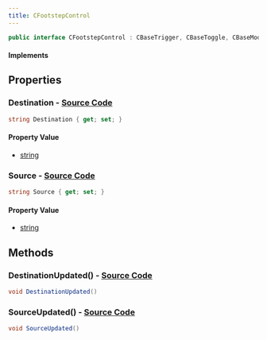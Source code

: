 ```yaml
---
title: CFootstepControl
---
```


```csharp
public interface CFootstepControl : CBaseTrigger, CBaseToggle, CBaseModelEntity, CBaseEntity, CEntityInstance, ISchemaClass<CEntityInstance>, ISchemaClass<CBaseEntity>, ISchemaClass<CBaseModelEntity>, ISchemaClass<CBaseToggle>, ISchemaClass<CBaseTrigger>, ISchemaClass<CFootstepControl>, ISchemaField, ISchemaClass, INativeHandle
```

#### Implements

## Properties

### **Destination** - [Source Code](https://github.com/swiftly-solution/swiftlys2/blob/main/managed/src/SwiftlyS2.Generated/Schemas/Interfaces/CFootstepControl.cs#L18)

```csharp
string Destination { get; set; }
```

#### Property Value

- [string](https://learn.microsoft.com/dotnet/api/system.string)

### **Source** - [Source Code](https://github.com/swiftly-solution/swiftlys2/blob/main/managed/src/SwiftlyS2.Generated/Schemas/Interfaces/CFootstepControl.cs#L16)

```csharp
string Source { get; set; }
```

#### Property Value

- [string](https://learn.microsoft.com/dotnet/api/system.string)

## Methods

### **DestinationUpdated()** - [Source Code](https://github.com/swiftly-solution/swiftlys2/blob/main/managed/src/SwiftlyS2.Generated/Schemas/Interfaces/CFootstepControl.cs#L21)

```csharp
void DestinationUpdated()
```

### **SourceUpdated()** - [Source Code](https://github.com/swiftly-solution/swiftlys2/blob/main/managed/src/SwiftlyS2.Generated/Schemas/Interfaces/CFootstepControl.cs#L20)

```csharp
void SourceUpdated()
```

